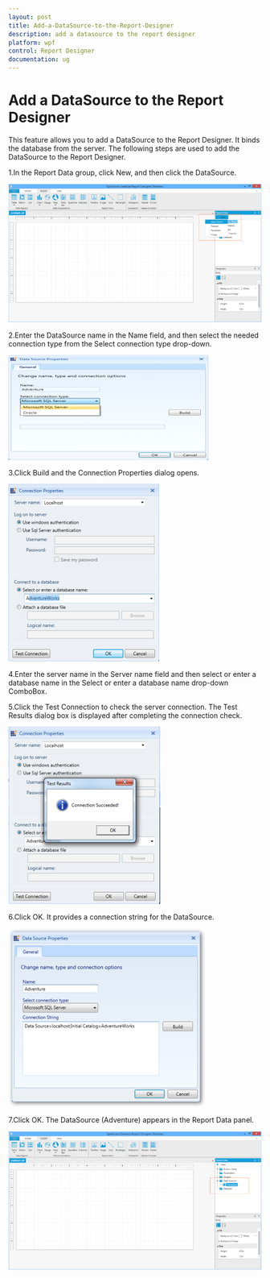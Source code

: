 ```yaml
---
layout: post
title: Add-a-DataSource-to-the-Report-Designer
description: add a datasource to the report designer
platform: wpf
control: Report Designer
documentation: ug
---
```


# Add a DataSource to the Report Designer

This feature allows you to add a DataSource to the Report Designer. It binds the database from the server. The following steps 
are used to add the DataSource to the Report Designer.

1.In the Report Data group, click New, and then click the DataSource.

![](Add-a-DataSource-to-the-Report-Designer_images/Add-a-DataSource-to-the-Report-Designer_img1.png)



2.Enter the DataSource name in the Name field, and then select the needed connection type from the Select connection type 
drop-down.

![](Add-a-DataSource-to-the-Report-Designer_images/Add-a-DataSource-to-the-Report-Designer_img2.png)


3.Click Build and the Connection Properties dialog opens.

![](Add-a-DataSource-to-the-Report-Designer_images/Add-a-DataSource-to-the-Report-Designer_img3.png)



4.Enter the server name in the Server name field and then select or enter a database name in the Select or enter a database 
name drop-down ComboBox.

5.Click the Test Connection to check the server connection. The Test Results dialog box is displayed after completing the 
connection check.

![](Add-a-DataSource-to-the-Report-Designer_images/Add-a-DataSource-to-the-Report-Designer_img4.png)

6.Click OK. It provides a connection string for the DataSource. 

![](Add-a-DataSource-to-the-Report-Designer_images/Add-a-DataSource-to-the-Report-Designer_img5.png)

7.Click OK. The DataSource (Adventure) appears in the Report Data panel.

![](Add-a-DataSource-to-the-Report-Designer_images/Add-a-DataSource-to-the-Report-Designer_img6.png)



